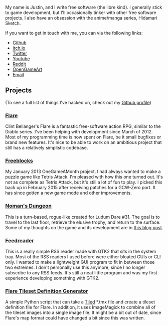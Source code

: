 My name is Justin, and I write free software (the libre kind). I generally stick to game development, but I'll occasionally tinker with other free software projects. I also have an obsession with the anime/manga series, Hidamari Sketch.

If you want to get in touch with me, you can via the following links:

- [Github](http://github.com/dorkster)
- [itch.io](https://dorkster.itch.io/)
- [Twitter](http://twitter.com/jajdorkster)
- [Youtube](http://youtube.com/user/jajdorkster)
- [Reddit](http://reddit.com/user/dorksterr)
- [OpenGameArt](http://opengameart.org/users/dorkster)
- [Email](mailto:jajdorkster@gmail.com)

## Projects

(To see a full list of things I've hacked on, check out my [Github profile](https://github.com/dorkster?tab=repositories))

### [Flare](http://flarerpg.org/)
Clint Bellanger's Flare is a fantastic free-software action RPG, similar to the Diablo series. I've been helping with development since March of 2012. Most of my programming time is now spent on Flare, be it small bugfixes or brand new features. It's nice to be able to work on an ambitious project that still has a relatively simplistic codebase.

### [Freeblocks](https://github.com/dorkster/freeblocks)
My January 2013 OneGameAMonth project. I had always wanted to make a puzzle game like Tetris Attack. I'm pleased with how this one turned out. It's not as complete as Tetris Attack, but it's still a lot of fun to play. I picked this back up in February 2015 after receiving patches for a GCW-Zero port. It has since gotten a new game mode and other improvements.

### [Noman's Dungeon](http://ludumdare.com/compo/ludum-dare-31/?action=preview&uid=44489)
This is a turn-based, rogue-like created for Ludum Dare #31. The goal is to travel to the last floor, retrieve the elusive trophy, and return to the surface. Some of my thoughts on the game and its development are in [this blog post](blog_2014-12-09_10-02-52.html).

### [Feedreader](https://github.com/dorkster/feedreader)
This is a really simple RSS reader made with GTK2 that sits in the system tray. Most of the RSS readers I used before were either bloated GUIs or CLI only. I wanted to make a lightweight GUI program to fit in between those two extremes. I don't personally use this anymore, since I no longer subscribe to any RSS feeds. It's still a neat little program and was my first experience developing something with GTK2.

### [Flare Tileset Definition Generator](https://github.com/dorkster/tilesetdef-generator)
A simple Python script that can take a [Tiled](http://mapeditor.org/) \*.tmx file and create a tileset definition file for Flare. In addition, it uses ImageMagick to combine all of the tileset images into a single image file. It might be a bit out of date, since Flare's map format could have changed a bit since this was written.


